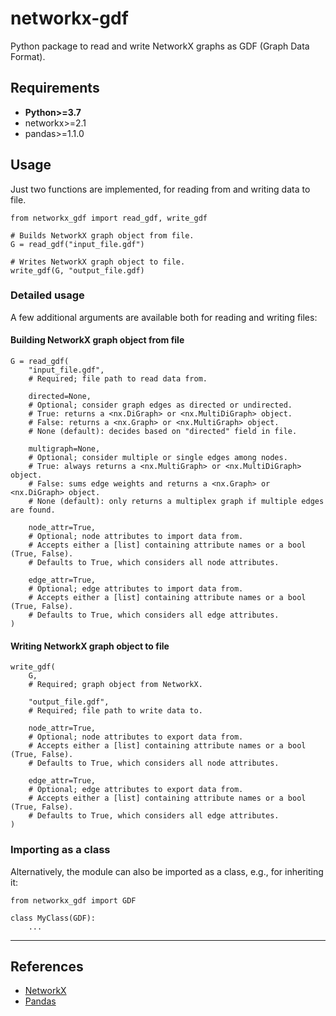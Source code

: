 # networkx-gdf

Python package to read and write NetworkX graphs as GDF (Graph Data Format).

## Requirements

* **Python>=3.7**
* networkx>=2.1
* pandas>=1.1.0

## Usage

Just two functions are implemented, for reading from and writing data to file.

```
from networkx_gdf import read_gdf, write_gdf

# Builds NetworkX graph object from file.
G = read_gdf("input_file.gdf")

# Writes NetworkX graph object to file.
write_gdf(G, "output_file.gdf)
```

### Detailed usage

A few additional arguments are available both for reading and writing files:

#### Building NetworkX graph object from file

```
G = read_gdf(
    "input_file.gdf",
    # Required; file path to read data from.

    directed=None,
    # Optional; consider graph edges as directed or undirected.
    # True: returns a <nx.DiGraph> or <nx.MultiDiGraph> object.
    # False: returns a <nx.Graph> or <nx.MultiGraph> object.
    # None (default): decides based on "directed" field in file.

    multigraph=None,
    # Optional; consider multiple or single edges among nodes.
    # True: always returns a <nx.MultiGraph> or <nx.MultiDiGraph> object.
    # False: sums edge weights and returns a <nx.Graph> or <nx.DiGraph> object.
    # None (default): only returns a multiplex graph if multiple edges are found.

    node_attr=True,
    # Optional; node attributes to import data from.
    # Accepts either a [list] containing attribute names or a bool (True, False).
    # Defaults to True, which considers all node attributes.

    edge_attr=True,
    # Optional; edge attributes to import data from.
    # Accepts either a [list] containing attribute names or a bool (True, False).
    # Defaults to True, which considers all edge attributes.
)
```

#### Writing NetworkX graph object to file

```
write_gdf(
    G,
    # Required; graph object from NetworkX.

    "output_file.gdf",
    # Required; file path to write data to.

    node_attr=True,
    # Optional; node attributes to export data from.
    # Accepts either a [list] containing attribute names or a bool (True, False).
    # Defaults to True, which considers all node attributes.

    edge_attr=True,
    # Optional; edge attributes to export data from.
    # Accepts either a [list] containing attribute names or a bool (True, False).
    # Defaults to True, which considers all edge attributes.
)
```

### Importing as a class

Alternatively, the module can also be imported as a class, e.g., for inheriting it:

```
from networkx_gdf import GDF

class MyClass(GDF):
    ...
```

___

References
---

* [NetworkX](https://networkx.github.io)
* [Pandas](https://pandas.pydata.org/)
